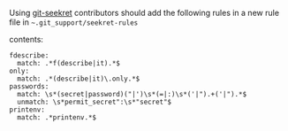 Using [git-seekret](https://github.com/18f/laptop#git-seekret) contributors should add the following rules in a new rule file in
`~.git_support/seekret-rules`

contents:

```
fdescribe:
  match: .*f(describe|it).*$
only:
  match: .*(describe|it)\.only.*$
passwords:
  match: \s*(secret|password)("|')\s*(=|:)\s*('|").+('|").*$
  unmatch: \s*permit_secret":\s*"secret"$
printenv:
  match: .*printenv.*$
  ```
